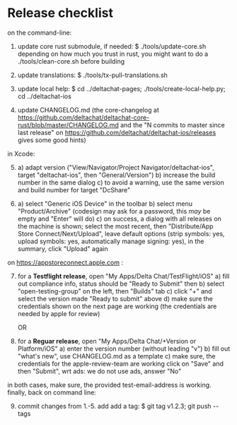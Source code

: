 # Release checklist

on the command-line:

1. update core rust submodule, if needed:
   $ ./tools/update-core.sh
   depending on how much you trust in rust, you might want to do a
   ./tools/clean-core.sh before building

2. update translations:
   $ ./tools/tx-pull-translations.sh

3. update local help:
   $ cd ../deltachat-pages; ./tools/create-local-help.py; cd ../deltachat-ios

4. update CHANGELOG.md
   (the core-changelog at
   https://github.com/deltachat/deltachat-core-rust/blob/master/CHANGELOG.md
   and the "N commits to master since last release" on
   https://github.com/deltachat/deltachat-ios/releases gives some good hints)

in Xcode:

5. a) adapt version ("View/Navigator/Project Navigator/deltachat-ios",
      target "deltachat-ios", then "General/Version")
   b) increase the build number in the same dialog
   c) to avoid a warning,
      use the same version and build number for target "DcShare"

6. a) select "Generic iOS Device" in the toolbar
   b) select menu "Product/Archive"
      (codesign may ask for a password, this _may_ be empty and "Enter" will do)
   c) on success, a dialog with all releases on the machine is shown;
      select the most recent, then "Distribute/App Store Connect/Next/Upload",
      leave default options (strip symbols: yes, upload symbols: yes,
      automatically manage signing: yes), in the summary, click "Upload" again

on https://appstoreconnect.apple.com :

7. for a **Testflight release**, open "My Apps/Delta Chat/TestFlight/iOS"
   a) fill out compliance info, status should be "Ready to Submit" then
   b) select "open-testing-group" on the left, then "Builds" tab
   c) click "+" and select the version made "Ready to submit" above
   d) make sure the credentials shown on the next page are working
      (the credentials are needed by apple for review)

   OR

8. for a **Reguar release**, open "My Apps/Delta Chat/+Version or Platform/iOS"
   a) enter the version number (without leading "v")
   b) fill out "what's new", use CHANGELOG.md as a template
   c) make sure, the credentials for the apple-review-team are working
   click on "Save" and then "Submit", wrt ads: we do not use ads, answer "No"

in both cases, make sure, the provided test-email-address is working.
finally, back on command line:

9. commit changes from 1.-5. add add a tag:
   $ git tag v1.2.3; git push --tags
